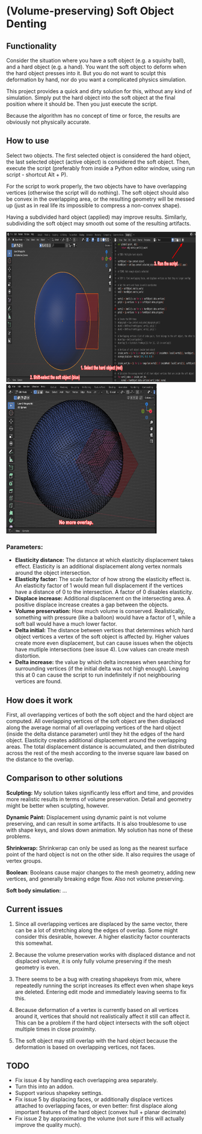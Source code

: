 # (Volume-preserving) Soft Object Denting
## Functionality

Consider the situation where you have a soft object (e.g. a squishy ball), and a hard object (e.g. a hand).
You want the soft object to deform when the hard object presses into it.
But you do not want to sculpt this deformation by hand, nor do you want a complicated physics simulation.

This project provides a quick and dirty solution for this, without any kind of simulation.
Simply put the hard object into the soft object at the final position where it should be.
Then you just execute the script.

Because the algorithm has no concept of time or force, the results are obviously not physically accurate.
## How to use
Select two objects. 
The first selected object is considered the hard object, the last selected object (active object) is considered the soft object.
Then, execute the script (preferably from inside a Python editor window, using run script - shortcut Alt + P).

For the script to work properly, the two objects have to have overlapping vertices (otherwise the script will do nothing).
The soft object should also be convex in the overlapping area, or the resulting geometry will be messed up (just as in real life its impossible to compress a non-convex shape).

Having a subdivided hard object (applied) may improve results.
Similarly, subdividing the soft object may smooth out some of the resulting artifacts.

<img src="assets/showcase_1.png" width="600" height="400">
<img src="assets/showcase_2.png" width="400" height="400">

### Parameters:
- **Elasticity distance:** The distance at which elasticity displacement takes effect.
Elasticity is an additional displacement along vertex normals around the object intersection.
- **Elasticity factor:** The scale factor of how strong the elasticity effect is.
An elasticity factor of 1 would mean full displacement if the vertices have a distance of 0 to the intersection.
A factor of 0 disables elasticity.
- **Displace increase:** Additional displacement on the intersecting area. 
A positive displace increase creates a gap between the objects.
- **Volume preservation:** How much volume is conserved.
Realistically, something with pressure (like a balloon) would have a factor of 1, while a soft ball would have a much lower factor.
- **Delta initial:** The distance between vertices that determines which hard object vertices a vertex of the soft object is affected by.
Higher values create more even displacement, but can cause issues when the objects have mutliple intersections (see issue 4).
Low values can create mesh distortion.
- **Delta increase:** the value by which delta increases when searching for surrounding vertices (if the initial delta was not high enough).
Leaving this at 0 can cause the script to run indefinitely if not neighbouring vertices are found.

## How does it work

First, all overlapping vertices of both the soft object and the hard object are computed.
All overlapping vertices of the soft object are then displaced along the average normal of all overlapping vertices of the hard object (inside the delta distance parameter) until they hit the edges of the hard object.
Elasticity creates additional displacement around the overlapping areas.
The total displacement distance is accumulated, and then distributed across the rest of the mesh according to the inverse square law based on the distance to the overlap.
## Comparison to other solutions

**Sculpting:** My solution takes significantly less effort and time, and provides more realistic results in terms of volume preservation.
Detail and geometry might be better when sculpting, however.

**Dynamic Paint:** Displacement using dynamic paint is not volume preserving, and can result in some artifacts. 
It is also troublesome to use with shape keys, and slows down animation.
My solution has none of these problems.

**Shrinkwrap:** Shrinkwrap can only be used as long as the nearest surface point of the hard object is not on the other side.
It also requires the usage of vertex groups.

**Boolean**: Booleans cause major changes to the mesh geometry, adding new vertices, and generally breaking edge flow.
Also not volume preserving.

**Soft body simulation:** ...
## Current issues

1. Since all overlapping vertices are displaced by the same vector, there can be a lot of stretching along the edges of overlap.
Some might consider this desirable, however.
A higher elasticity factor counteracts this somewhat.

2. Because the volume preservation works with displaced distance and not displaced volume, it is only fully volume preserving if the mesh geometry is even.

3. There seems to be a bug with creating shapekeys from mix, where repeatedly running the script increases its effect even when shape keys are deleted.
Entering edit mode and immediately leaving seems to fix this.

4. Because deformation of a vertex is currently based on all vertices around it, vertices that should not realistically affect it still can affect it.
This can be a problem if the hard object intersects with the soft object multiple times in close proximity.

5. The soft object may still overlap with the hard object because the deformation is based on overlapping vertices, not faces.

## TODO

- Fix issue 4 by handling each overlapping area separately.
- Turn this into an addon.
- Support various shapekey settings.
- Fix issue 5 by displacing faces, or additionally displace vertices attached to overlapping faces, or even better: first displace along important features of the hard object (convex hull + planar decimate)
- Fix issue 2 by approximating the volume (not sure if this will actually improve the quality much).